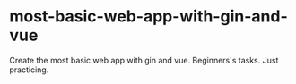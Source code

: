 # most-basic-web-app-with-gin-and-vue
Create the most basic web app with gin and vue. Beginners's tasks. Just practicing.
